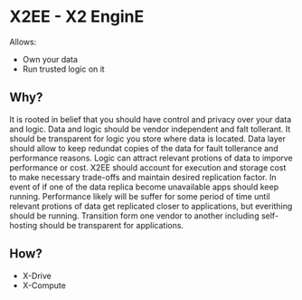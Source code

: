 # X2EE - X2 EnginE

Allows:
  * Own your data
  * Run trusted logic on it

## Why?

It is rooted in belief that you should have control and privacy over your data and logic. Data and logic should be vendor independent and falt tollerant. It should be transparent for logic you store where data is located. Data layer should allow to keep redundat copies of the data for fault tollerance and performance reasons. Logic can attract relevant protions of data to imporve performance or cost.  X2EE should account for execution and storage cost to make necessary trade-offs and maintain desired replication factor. In event of if one of the data replica become unavailable apps should keep running. Performance likely will be suffer for some period of time until relevant protions of data get replicated closer to applications, but everithing should be running. Transition form one vendor to another including self-hosting should be transparent for applications.

## How?

  * X-Drive
  * X-Compute
